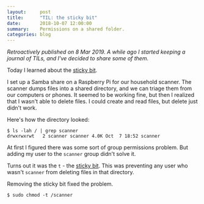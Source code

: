 ```yaml
---
layout:     post
title:      "TIL: the sticky bit"
date:       2018-10-07 12:00:00
summary:    Permissions on a shared folder.
categories: blog
---
```


_Retroactively published on 8 Mar 2019. A while ago I started keeping a journal
of TILs, and I've decided to share some of them._

Today I learned about the [sticky bit](https://en.wikipedia.org/wiki/Sticky_bit).

I set up a Samba share on a Raspberry Pi for our household scanner. The scanner
dumps files into a shared directory, and we can triage them from our computers
or phones. It seemed to be working fine, but then I realized that I wasn't able
to delete files. I could create and read files, but delete just didn't work.

Here's how the directory looked:

```
$ ls -lah / | grep scanner
drwxrwxrwt   2 scanner scanner 4.0K Oct  7 18:52 scanner
```

At first I figured there was some sort of group permissions problem. But adding
my user to the `scanner` group didn't solve it.

Turns out it was the `t` - the [sticky
bit](https://en.wikipedia.org/wiki/Sticky_bit). This was preventing any user who
wasn't `scanner` from deleting files in that directory.

Removing the sticky bit fixed the problem.

```
$ sudo chmod -t /scanner
```

